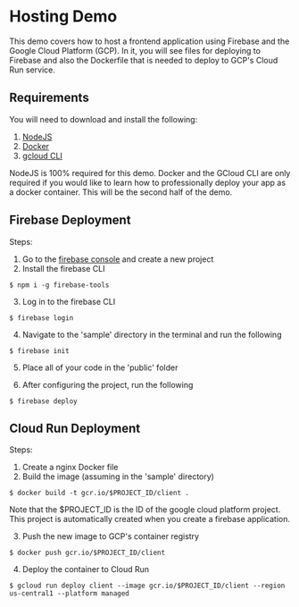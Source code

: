 # Hosting Demo

This demo covers how to host a frontend application using Firebase and the Google Cloud Platform (GCP).  In it, you will see files for deploying to Firebase and also the Dockerfile that is needed to deploy to GCP's Cloud Run service.

## Requirements

You will need to download and install the following:

1. [NodeJS](https://nodejs.org/en/download/)
2. [Docker](https://docs.docker.com/get-docker/)
3. [gcloud CLI](https://cloud.google.com/sdk/docs/install)

NodeJS is 100% required for this demo.  Docker and the GCloud CLI are only required if you would like to learn how to professionally deploy your app as a docker container.  This will be the second half of the demo.

## Firebase Deployment

Steps:

1. Go to the [firebase console](https://console.firebase.google.com/) and create a new project
2. Install the firebase CLI

```
$ npm i -g firebase-tools
```

3. Log in to the firebase CLI

```
$ firebase login
```

4. Navigate to the 'sample' directory in the terminal and run the following

```
$ firebase init
```

5. Place all of your code in the 'public' folder

6. After configuring the project, run the following

```
$ firebase deploy
```

## Cloud Run Deployment

Steps:

1. Create a nginx Docker file
2. Build the image (assuming in the 'sample' directory)

```
$ docker build -t gcr.io/$PROJECT_ID/client .
```

Note that the $PROJECT_ID is the ID of the google cloud platform project.  This project
is automatically created when you create a firebase application.

3. Push the new image to GCP's container registry

```
$ docker push gcr.io/$PROJECT_ID/client
```

4. Deploy the container to Cloud Run

```
$ gcloud run deploy client --image gcr.io/$PROJECT_ID/client --region us-central1 --platform managed
```